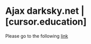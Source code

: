 # Ajax darksky.net | [cursor.education]
Please go to the following [link](https://helengladun.github.io/cursor/ajax-darksky/)
